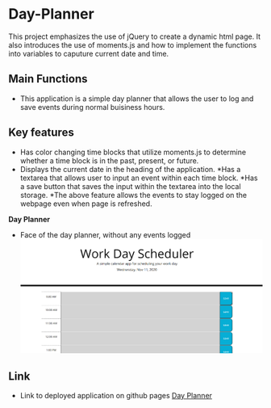 # Day-Planner

This project emphasizes the use of jQuery to create a dynamic html page. It also introduces the use of moments.js and how to implement the functions into variables to caputure current date and time.
## Main Functions
* This application is a simple day planner that allows the user to log and save events during normal buisiness hours.

## Key features
* Has color changing time blocks that utilize moments.js to determine whether a time block is in the past, present, or future.
* Displays the current date in the heading of the application.
*Has a textarea that allows user to input an event within each time block.
*Has a save button that saves the input within the textarea into the local storage.
*The above feature allows the events to stay logged on the webpage even when page is refreshed.

**Day Planner**
* Face of the day planner, without any events logged
![Day Planner](./assets/images/dayplanner.png)

## Link
* Link to deployed application on github pages
[Day Planner](https://lorena-ramirez.github.io/Day-Planner/)